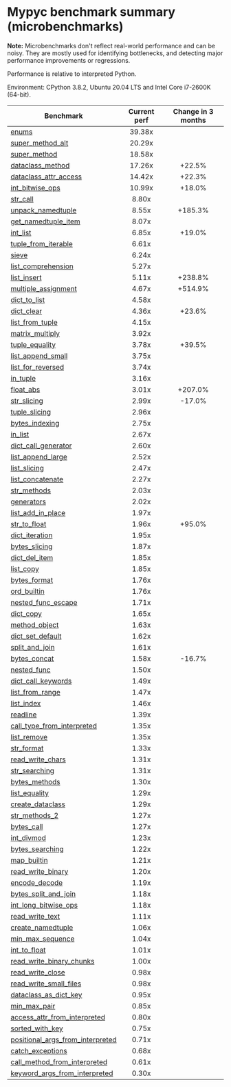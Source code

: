 # Mypyc benchmark summary (microbenchmarks)

**Note:** Microbenchmarks don't reflect real-world performance and can be noisy.
           They are mostly used for identifying bottlenecks, and detecting major performance
           improvements or regressions.

Performance is relative to interpreted Python.

Environment: CPython 3.8.2, Ubuntu 20.04 LTS and Intel Core i7-2600K (64-bit).

| Benchmark | Current perf | Change in 3 months |
| --- | :---: | :---: |
| [enums](benchmarks/enums.md) | 39.38x |  |
| [super_method_alt](benchmarks/super_method_alt.md) | 20.29x |  |
| [super_method](benchmarks/super_method.md) | 18.58x |  |
| [dataclass_method](benchmarks/dataclass_method.md) | 17.26x | +22.5% |
| [dataclass_attr_access](benchmarks/dataclass_attr_access.md) | 14.42x | +22.3% |
| [int_bitwise_ops](benchmarks/int_bitwise_ops.md) | 10.99x | +18.0% |
| [str_call](benchmarks/str_call.md) | 8.80x |  |
| [unpack_namedtuple](benchmarks/unpack_namedtuple.md) | 8.55x | +185.3% |
| [get_namedtuple_item](benchmarks/get_namedtuple_item.md) | 8.07x |  |
| [int_list](benchmarks/int_list.md) | 6.85x | +19.0% |
| [tuple_from_iterable](benchmarks/tuple_from_iterable.md) | 6.61x |  |
| [sieve](benchmarks/sieve.md) | 6.24x |  |
| [list_comprehension](benchmarks/list_comprehension.md) | 5.27x |  |
| [list_insert](benchmarks/list_insert.md) | 5.11x | +238.8% |
| [multiple_assignment](benchmarks/multiple_assignment.md) | 4.67x | +514.9% |
| [dict_to_list](benchmarks/dict_to_list.md) | 4.58x |  |
| [dict_clear](benchmarks/dict_clear.md) | 4.36x | +23.6% |
| [list_from_tuple](benchmarks/list_from_tuple.md) | 4.15x |  |
| [matrix_multiply](benchmarks/matrix_multiply.md) | 3.92x |  |
| [tuple_equality](benchmarks/tuple_equality.md) | 3.78x | +39.5% |
| [list_append_small](benchmarks/list_append_small.md) | 3.75x |  |
| [list_for_reversed](benchmarks/list_for_reversed.md) | 3.74x |  |
| [in_tuple](benchmarks/in_tuple.md) | 3.16x |  |
| [float_abs](benchmarks/float_abs.md) | 3.01x | +207.0% |
| [str_slicing](benchmarks/str_slicing.md) | 2.99x | -17.0% |
| [tuple_slicing](benchmarks/tuple_slicing.md) | 2.96x |  |
| [bytes_indexing](benchmarks/bytes_indexing.md) | 2.75x |  |
| [in_list](benchmarks/in_list.md) | 2.67x |  |
| [dict_call_generator](benchmarks/dict_call_generator.md) | 2.60x |  |
| [list_append_large](benchmarks/list_append_large.md) | 2.52x |  |
| [list_slicing](benchmarks/list_slicing.md) | 2.47x |  |
| [list_concatenate](benchmarks/list_concatenate.md) | 2.27x |  |
| [str_methods](benchmarks/str_methods.md) | 2.03x |  |
| [generators](benchmarks/generators.md) | 2.02x |  |
| [list_add_in_place](benchmarks/list_add_in_place.md) | 1.97x |  |
| [str_to_float](benchmarks/str_to_float.md) | 1.96x | +95.0% |
| [dict_iteration](benchmarks/dict_iteration.md) | 1.95x |  |
| [bytes_slicing](benchmarks/bytes_slicing.md) | 1.87x |  |
| [dict_del_item](benchmarks/dict_del_item.md) | 1.85x |  |
| [list_copy](benchmarks/list_copy.md) | 1.85x |  |
| [bytes_format](benchmarks/bytes_format.md) | 1.76x |  |
| [ord_builtin](benchmarks/ord_builtin.md) | 1.76x |  |
| [nested_func_escape](benchmarks/nested_func_escape.md) | 1.71x |  |
| [dict_copy](benchmarks/dict_copy.md) | 1.65x |  |
| [method_object](benchmarks/method_object.md) | 1.63x |  |
| [dict_set_default](benchmarks/dict_set_default.md) | 1.62x |  |
| [split_and_join](benchmarks/split_and_join.md) | 1.61x |  |
| [bytes_concat](benchmarks/bytes_concat.md) | 1.58x | -16.7% |
| [nested_func](benchmarks/nested_func.md) | 1.50x |  |
| [dict_call_keywords](benchmarks/dict_call_keywords.md) | 1.49x |  |
| [list_from_range](benchmarks/list_from_range.md) | 1.47x |  |
| [list_index](benchmarks/list_index.md) | 1.46x |  |
| [readline](benchmarks/readline.md) | 1.39x |  |
| [call_type_from_interpreted](benchmarks/call_type_from_interpreted.md) | 1.35x |  |
| [list_remove](benchmarks/list_remove.md) | 1.35x |  |
| [str_format](benchmarks/str_format.md) | 1.33x |  |
| [read_write_chars](benchmarks/read_write_chars.md) | 1.31x |  |
| [str_searching](benchmarks/str_searching.md) | 1.31x |  |
| [bytes_methods](benchmarks/bytes_methods.md) | 1.30x |  |
| [list_equality](benchmarks/list_equality.md) | 1.29x |  |
| [create_dataclass](benchmarks/create_dataclass.md) | 1.29x |  |
| [str_methods_2](benchmarks/str_methods_2.md) | 1.27x |  |
| [bytes_call](benchmarks/bytes_call.md) | 1.27x |  |
| [int_divmod](benchmarks/int_divmod.md) | 1.23x |  |
| [bytes_searching](benchmarks/bytes_searching.md) | 1.22x |  |
| [map_builtin](benchmarks/map_builtin.md) | 1.21x |  |
| [read_write_binary](benchmarks/read_write_binary.md) | 1.20x |  |
| [encode_decode](benchmarks/encode_decode.md) | 1.19x |  |
| [bytes_split_and_join](benchmarks/bytes_split_and_join.md) | 1.18x |  |
| [int_long_bitwise_ops](benchmarks/int_long_bitwise_ops.md) | 1.18x |  |
| [read_write_text](benchmarks/read_write_text.md) | 1.11x |  |
| [create_namedtuple](benchmarks/create_namedtuple.md) | 1.06x |  |
| [min_max_sequence](benchmarks/min_max_sequence.md) | 1.04x |  |
| [int_to_float](benchmarks/int_to_float.md) | 1.01x |  |
| [read_write_binary_chunks](benchmarks/read_write_binary_chunks.md) | 1.00x |  |
| [read_write_close](benchmarks/read_write_close.md) | 0.98x |  |
| [read_write_small_files](benchmarks/read_write_small_files.md) | 0.98x |  |
| [dataclass_as_dict_key](benchmarks/dataclass_as_dict_key.md) | 0.95x |  |
| [min_max_pair](benchmarks/min_max_pair.md) | 0.85x |  |
| [access_attr_from_interpreted](benchmarks/access_attr_from_interpreted.md) | 0.80x |  |
| [sorted_with_key](benchmarks/sorted_with_key.md) | 0.75x |  |
| [positional_args_from_interpreted](benchmarks/positional_args_from_interpreted.md) | 0.71x |  |
| [catch_exceptions](benchmarks/catch_exceptions.md) | 0.68x |  |
| [call_method_from_interpreted](benchmarks/call_method_from_interpreted.md) | 0.61x |  |
| [keyword_args_from_interpreted](benchmarks/keyword_args_from_interpreted.md) | 0.30x |  |
